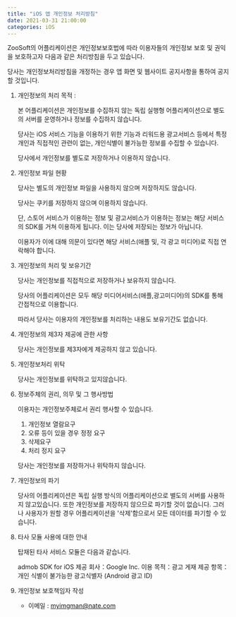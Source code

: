 ```yaml
---
title: "iOS 앱 개인정보 처리방침"
date: 2021-03-31 21:00:00
categories: iOS 
---
```

ZooSoft의 어플리케이션은 개인정보보호법에 따라 이용자들의 개인정보 보호 및 권익을 보호하고자 다음과 같은 처리방침을 두고 있습니다.

당사는 개인정보처리방침을 개정하는 경우 앱 화면 및 웹사이트 공지사항을 통하여 공지할 것입니다.



1. 개인정보의 처리 목적 : 


	본 어플리케이션은 개인정보를 수집하지 않는 독립 실행형 어플리케이션으로 별도의 서버를 운영하거나 정보를 수집하지 않습니다.

	당사는 iOS 서비스 기능을 이용하기 위한 기능과 리워드용 광고서비스 등에서 특정 개인과 직접적인 관련이 없는, 개인식별이 불가능한 정보를 수집할 수 있습니다.


	당사에서 개인정보를 별도로 저장하거나 이용하지 않습니다. 



2. 개인정보 파일 현황

	당사는 별도의 개인정보 파일을 사용하지 않으며 저장하지도 않습니다.

	당사는 쿠키를 저장하지 않으며 이용하지 않습니다.

	단, 스토어 서비스가 이용하는 정보 및 광고서비스가 이용하는 정보는 해당 서비스의 SDK를 거쳐 이용하게 됩니다. 이는 당사에 저장되는 정보가 아닙니다.

	이용자가 이에 대해 의문이 있다면 해당 서비스(애플 및, 각 광고 미디어)로 직접 연락해야 합니다.



3. 개인정보의 처리 및 보유기간

	당사는 개인정보를 직접적으로 저장하거나 보유하지 않습니다. 

	당사의 어플리케이션은 모두 해당 미디어서비스(애플,광고미디어)의 SDK를 통해 간접적으로 이용합니다.

	따라서 당사는 이용자의 개인정보를 처리하는 내용도 보유기간도 없습니다.



4. 개인정보의 제3자 제공에 관한 사항

	당사는 개인정보를 제3자에게 제공하지 않고 있습니다.



5. 개인정보처리 위탁

	당사는 개인정보를 위탁하고 있지않습니다.



6. 정보주체의 권리, 의무 및 그 행사방법


	이용자는 개인정보주체로서 권리 행사할 수 있습니다.

	1) 개인정보 열람요구
	2) 오류 등이 있을 경우 정정 요구
	3) 삭제요구
	4) 처리 정지 요구


	당사는 개인정보를 저장하거나 위탁하지 않습니다.



7. 개인정보의 파기

	당사의 어플리케이션은 독립 실행 방식의 어플리케이션으로 별도의 서버를 사용하지 않고있습니다.
	또한 개인정보를 저장하지 않으므로 파기할 것이 없습니다.
	그러나 사용자가 원할 경우 어플리케이션을 '삭제'함으로서 모든 데이터를 파기할 수 있습니다.


8. 타사 모듈 사용에 대한 안내

	탑재된 타사 서비스 모듈은 다음과 같습니다.

	admob SDK for iOS
	제공 회사：Google Inc.
	이용 목적：광고 게재
	제공 항목：개인 식별이 불가능한 광고식별자 (Android 광고 ID)



9. 개인정보  보호책임자 작성
	- 이메일 : myimgman@nate.com

